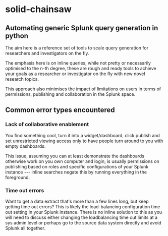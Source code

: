 # solid-chainsaw

## Automating generic Splunk query generation in python

The aim here is a reference set of tools to scale query generation for researchers and investigators on the fly.

The emphasis here is on inline queries, while not pretty or necessarily optimised to the n-th degree, these are rough and ready tools to achieve your goals as a researcher or investigator on the fly with new novel research topics.

This approach also minimises the impact of limitations on users in terms of permissions, publishing and collaboration in the Splunk space.

## Common error types encountered

### Lack of collaborative enablement

You find something cool, turn it into a widget/dashboard, click publish and set unrestricted viewing access only to have people turn around to you with empty dashboards.

This issue, assuming you can at least demonstrate the dashboards otherwise work on you own computer and login, is usually permissions on publishing based on roles and specific configurations of your Splunk instance --- inline searches negate this by running everything in the foreground.

### Time out errors

Want to get a data extract that's more than a few lines long, but keep getting time out errors? This is likely the load-balancing configuration time out setting in your Splunk instance. There is no inline solution to this as you will need to discuss either changing the loadbalancing time out limits at a sys admin level or perhaps go to the source data system directly and avoid Splunk all together.

